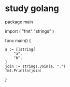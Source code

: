 # study golang
package main

import (
	"fmt"
	"strings"
)

func main() {

	a := []string{
		"a",
		"b",
	}
	join := strings.Join(a, ",")
	fmt.Println(join)

}
